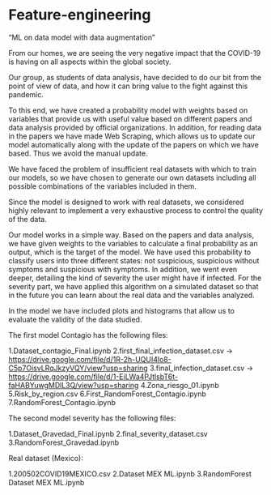 # Feature-engineering 

“ML on data model with data augmentation”

From our homes, we are seeing the very negative impact that the COVID-19 is having on all aspects within the global society.

Our group, as students of data analysis, have decided to do our bit from the point of view of data, and how it can bring value to the fight against this pandemic.

To this end, we have created a probability model with weights based on variables that provide us with useful value based on different papers and data analysis provided by official organizations. In addition, for reading data in the papers we have made Web Scraping, which allows us to update our model automatically along with the update of the papers on which we have based. Thus we avoid the manual update.

We have faced the problem of insufficient real datasets with which to train our models, so we have chosen to generate our own datasets including all possible combinations of the variables included in them.

Since the model is designed to work with real datasets, we considered highly relevant to implement a very exhaustive process to control the quality of the data.

Our model works in a simple way. Based on the papers and data analysis, we have given weights to the variables to calculate a final probability as an output, which is the target of the model. We have used this probability to classify users into three different states: not suspicious, suspicious without symptoms and suspicious with symptoms. In addition, we went even deeper, detailing the kind of severity the user might have if infected. For the severity part, we have applied this algorithm on a simulated dataset so that in the future you can learn about the real data and the variables analyzed. 

In the model we have included plots and histograms that allow us to evaluate the validity of the data studied.

The first model Contagio has the following files:

  1.Dataset_contagio_Final.ipynb
  2.first_final_infection_dataset.csv -> https://drive.google.com/file/d/1R-2h-UQUI4lo8-C5p7OisvLRqJkzyVQY/view?usp=sharing
  3.final_infection_dataset.csv -> https://drive.google.com/file/d/1-EiLWa4PJtlsbT6t-faHABYuwgMDlL3Q/view?usp=sharing
  4.Zona_riesgo_01.ipynb
  5.Risk_by_region.csv
  6.First_RandomForest_Contagio.ipynb
  7.RandomForest_Contagio.ipynb

The second model severity has the following files:

  1.Dataset_Gravedad_Final.ipynb
  2.final_severity_dataset.csv
  3.RandomForest_Gravedad.ipynb
  
Real dataset (Mexico):

  1.200502COVID19MEXICO.csv
  2.Dataset MEX ML.ipynb
  3.RandomForest Dataset MEX ML.ipynb
